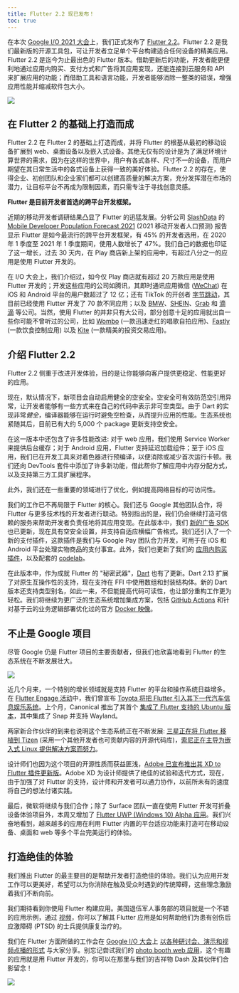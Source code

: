 ```yaml
---
title: Flutter 2.2 现已发布！
toc: true
---
```


在本次 [Google I/O 2021 大会](https://mp.weixin.qq.com/s/S1GZdQdwcdZKIbBY_FlzJQ)上，我们正式发布了 [Flutter 2.2](https://docs.flutter.cn/whats-new)。Flutter 2.2 是我们最新版的开源工具包，可让开发者立足单个平台构建适合任何设备的精美应用。Flutter 2.2 是迄今为止最出色的 Flutter 版本。借助更新后的功能，开发者能更便利地通过应用内购买、支付方式和广告将其应用变现，还能连接到云服务和 API 来扩展应用的功能；而借助工具和语言功能，开发者能够消除一整类的错误，增强应用性能并缩减软件包大小。

![]({{site.flutter-files-cn}}posts/images/2021/05/zC30Hx.png)

## **在 Flutter 2 的基础上打造而成**

Flutter 2.2 在 Flutter 2 的基础上打造而成，并将 Flutter 的根基从最初的移动设备扩展到 web、桌面设备以及嵌入式设备。其绝无仅有的设计是为了满足环境计算世界的需求，因为在这样的世界中，用户有各式各样、尺寸不一的设备，而用户期望在其日常生活中的各式设备上获得一致的美好体验。Flutter 2.2 的存在，使得企业、初创团队和企业家们都可以创建高质量的解决方案，充分发挥潜在市场的潜力，让目标平台不再成为限制因素，而只需专注于寻找创意灵感。

**Flutter 是目前开发者首选的跨平台开发框架。**

近期的移动开发者调研结果凸显了 Flutter 的迅猛发展。分析公司 [SlashData](https://www.slashdata.co/) 的 [Mobile Developer Population Forecast 2021](https://www.slashdata.co/reports/?category=mobile-desktop) (2021 移动开发者人口预测) 报告显示 Flutter 是如今最流行的跨平台开发框架，有 45% 的开发者选用，在 2020 年 1 季度至 2021 年 1 季度期间，使用人数增长了 47%。我们自己的数据也印证了这一增长，过去 30 天内，在 Play 商店新上架的应用中，有超过八分之一的应用是使用 Flutter 开发的。

在 I/O 大会上，我们介绍过，如今仅 Play 商店就有超过 20 万款应用是使用 Flutter 开发的；开发这些应用的公司如腾讯，其即时通讯应用微信 ([WeChat](https://apps.apple.com/us/app/wechat/id414478124)) 在 iOS 和 Android 平台的用户数超过了 12 亿；还有 TikTok 的开创者 [字节跳动](https://www.bytedance.com/en/products/)，其目前已经使用 Flutter 开发了 70 款不同应用；以及 [BMW](https://www.press.bmwgroup.com/global/article/detail/T0328610EN/the-my-bmw-app:-new-features-and-tech-insights-for-march-2021?language=en)、[SHEIN](https://apps.apple.com/app/id878577184)、[Grab](https://apps.apple.com/app/id647268330) 和 [滴滴](https://play.google.com/store/apps/details?id=com.xiaojukeji.didi.global.customer&hl=None) 等公司。当然，使用 Flutter 的并非只有大公司，部分创意十足的应用就出自一些你可能不曾听过的公司，比如 [Wombo](https://play.google.com/store/apps/details?id=com.womboai.wombo&hl=None) (一款迅速走红的唱歌自拍应用)、[Fastly](https://play.google.com/store/apps/details?id=de.fastic.app&hl=None) (一款饮食控制应用) 以及 [Kite](https://play.google.com/store/apps/details?id=com.zerodha.kite3&hl=None) (一款精美的投资交易应用)。

## **介绍 Flutter 2.2**

Flutter 2.2 侧重于改进开发体验，目的是让你能够向客户提供更稳定、性能更好的应用。

现在，默认情况下，新项目会自动启用健全的空安全。空安全可有效防范空引用异常，让开发者能够有一些方式来在自己的代码中表示非可空类型。由于 Dart 的实现非常*健全*，编译器能够在运行时避免空检查，从而提升应用的性能。生态系统也紧随其后，目前已有大约 5,000 个 package 更新支持空安全。

在这一版本中还包含了许多性能改进: 对于 web 应用，我们使用 Service Worker 来提供后台缓存；对于 Android 应用，Flutter 支持延迟加载组件；至于 iOS 应用，我们已在开发工具来对着色器进行预编译，以便消除或减少首次运行卡顿。我们还向 DevTools 套件中添加了许多新功能，借此帮你了解应用中内存分配方式，以及支持第三方工具扩展程序。

此外，我们还在一些重要的领域进行了优化，例如提高网络目标的可访问性。

我们的工作已不再局限于 Flutter 的核心。我们还与 Google 其他团队合作，将 Flutter 与更多技术栈的开发者进行联动。特别指出的是，我们仍会继续打造可信赖的服务来帮助开发者负责任地将其应用变现。在此版本中，我们 [新的广告 SDK](https://developers.google.cn/admob/flutter/quick-start) 也已更新，现在具有空安全设置，并支持自适应横幅广告格式。我们还引入了一个新的支付插件，这款插件是我们与 Google Pay 团队合力开发，可用于在 iOS 和 Android 平台处理实物商品的支付事宜。此外，我们也更新了我们的 [应用内购买插件](https://pub.flutter-io.cn/packages/in_app_purchase)，以及配套的 [codelab](https://codelabs.developers.google.com/codelabs/flutter-in-app-purchases#0)。

在此版本中，作为成就 Flutter 的 "秘密武器"，[Dart](https://dart.cn/) 也有了更新。Dart 2.13 扩展了对原生互操作性的支持，现在支持在 FFI 中使用数组和封装结构体。新的 Dart 版本还支持类型别名，如此一来，不但能提高代码可读性，也让部分重构工作更为轻松。我们将继续为更广泛的生态系统增加集成方案，包括 [GitHub Actions](https://github.com/marketplace/actions/setup-dart-sdk) 和针对基于云的业务逻辑部署优化过的官方 [Docker 映像](https://hub.docker.com/_/dart)。

## **不止是 Google 项目**

尽管 Google 仍是 Flutter 项目的主要贡献者，但我们也欣喜地看到 Flutter 的生态系统在不断发展壮大。

![]({{site.flutter-files-cn}}posts/images/2021/05/vulUJU.png)

近几个月来，一个特别的增长领域就是支持 Flutter 的平台和操作系统日益增多。在 [Flutter Engage 活动](https://flutter.cn/posts/flutter-engage-event-recap)中，我们曾宣布 [Toyota 将把 Flutter 引入其下一代汽车信息娱乐系统](https://flutter.cn/posts/seamless-multi-platform-app-development-with-flutter)。上个月，Canonical 推出了其首个 [集成了 Flutter 支持的 Ubuntu 版本](https://ubuntu.com/blog/ubuntu-21-04-is-here)，其中集成了 Snap 并支持 Wayland。

两家新合作伙伴的到来也说明这个生态系统正在不断发展: [三星正在将 Flutter 移植到 Tizen](https://github.com/flutter-tizen/flutter-tizen) (采用一个其他开发者也可贡献内容的开源代码库)，[索尼正在主导为嵌入式 Linux 提供解决方案而努力](https://github.com/sony/flutter-embedded-linux)。

设计师们也因为这个项目的开源性质而获益匪浅，[Adobe 已宣布推出其 XD to Flutter 插件更新版](https://flutter.cn/posts/announcing-xd-to-flutter-v2-0)。Adobe XD 为设计师提供了绝佳的试验和迭代方式，现在，由于加强了对 Flutter 的支持，设计师和开发者可以通力协作，以前所未有的速度将自己的想法付诸实践。

最后，微软将继续与我们合作；除了 Surface 团队一直在使用 Flutter 开发可折叠设备体验项目外，本周又增加了 [Flutter UWP (Windows 10) Alpha 应用](https://flutter.cn/desktop#windows-uwp)。我们兴奋地看到，越来越多的应用在利用 Flutter 内置的平台适应功能来打造可在移动设备、桌面和 web 等多个平台完美运行的体验。

## **打造绝佳的体验**

我们推出 Flutter 的最主要目的是帮助开发者打造绝佳的体验。我们认为应用开发工作可以更美好，希望可以为你消除在触及受众时遇到的传统障碍，这些理念激励着我们不断向前。

我们期待看到你使用 Flutter 构建应用。美国退伍军人事务部的项目就是一个不错的应用示例，通过 [视频](https://youtu.be/2S-KkvFuLWs)，你可以了解其 Flutter 应用是如何帮助他们为患有创伤后应激障碍 (PTSD) 的士兵提供康复治疗的。

我们在 Flutter 方面所做的工作会在 [Google I/O 大会](https://mp.weixin.qq.com/s/S1GZdQdwcdZKIbBY_FlzJQ)上 [以各种研讨会、演示和视频点播的形式](https://events.google.com/io/program/content?4=topic_flutter) 与大家分享。别忘记尝试我们的 [photo booth web 应用](https://photobooth.flutter.dev)，这个有趣的应用就是用 Flutter 开发的，你可以在那里与我们的吉祥物 Dash 及其伙伴们合影留念！

![]({{site.flutter-files-cn}}posts/images/2021/05/r8Qxd4.png)

